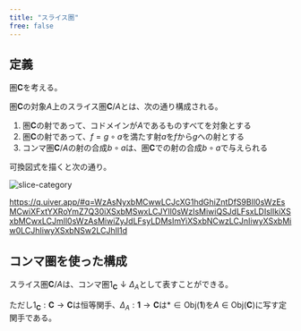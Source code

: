 ```yaml
---
title: "スライス圏"
free: false
---
```


## 定義

圏$\mathbf{C}$を考える。

圏$\mathbf{C}$の対象$A$上のスライス圏$\mathbf{C}/A$とは、次の通り構成される。

1. 圏$\mathbf{C}$の射であって、コドメインが$A$であるものすべてを対象とする
2. 圏$\mathbf{C}$の射であって、$f = g \circ a$を満たす射$a$を$f$から$g$への射とする
3. コンマ圏$\mathbf{C}/A$の射の合成$b \circ a$は、圏$\mathbf{C}$での射の合成$b \circ a$で与えられる

可換図式を描くと次の通り。

![slice-category](https://storage.googleapis.com/zenn-user-upload/29c24a597d8d-20240715.png)

https://q.uiver.app/#q=WzAsNyxbMCwwLCJcXG1hdGhiZntDfS9BIl0sWzEsMCwiXFxtYXRoYmZ7Q30iXSxbMSwxLCJYIl0sWzIsMiwiQSJdLFsxLDIsIlkiXSxbMCwxLCJmIl0sWzAsMiwiZyJdLFsyLDMsImYiXSxbNCwzLCJnIiwyXSxbMiw0LCJhIiwyXSxbNSw2LCJhIl1d

## コンマ圏を使った構成

スライス圏$\mathbf{C}/A$は、コンマ圏$1_\mathbf{C} \downarrow \Delta_A$として表すことができる。

ただし$1_\mathbf{C}: \mathbf{C} \to \mathbf{C}$は恒等関手、$\Delta_A: \mathbf{1} \to \mathbf{C}$は$\ast \in \mathrm{Obj}(\mathbf{1})$を$A \in \mathrm{Obj}(\mathbf{C})$に写す定関手である。
